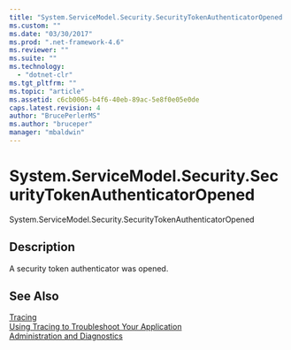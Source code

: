 ```yaml
---
title: "System.ServiceModel.Security.SecurityTokenAuthenticatorOpened | Microsoft Docs"
ms.custom: ""
ms.date: "03/30/2017"
ms.prod: ".net-framework-4.6"
ms.reviewer: ""
ms.suite: ""
ms.technology: 
  - "dotnet-clr"
ms.tgt_pltfrm: ""
ms.topic: "article"
ms.assetid: c6cb0065-b4f6-40eb-89ac-5e8f0e05e0de
caps.latest.revision: 4
author: "BrucePerlerMS"
ms.author: "bruceper"
manager: "mbaldwin"
---
```

# System.ServiceModel.Security.SecurityTokenAuthenticatorOpened
System.ServiceModel.Security.SecurityTokenAuthenticatorOpened  
  
## Description  
 A security token authenticator was opened.  
  
## See Also  
 [Tracing](../../../../../docs/framework/wcf/diagnostics/tracing/tracing.md)   
 [Using Tracing to Troubleshoot Your Application](../../../../../docs/framework/wcf/diagnostics/tracing/using-tracing-to-troubleshoot-your-application.md)   
 [Administration and Diagnostics](../../../../../docs/framework/wcf/diagnostics/administration-and-diagnostics.md)